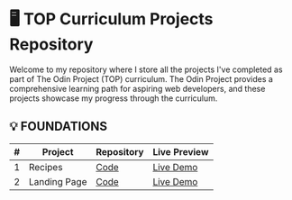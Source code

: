 # 🖥️ TOP Curriculum Projects Repository

Welcome to my repository where I store all the projects I've completed as part of The Odin Project (TOP) curriculum. The Odin Project provides a comprehensive learning path for aspiring web developers, and these projects showcase my progress through the curriculum.

## 💡 FOUNDATIONS

| #  | Project           | Repository                                              | Live Preview                                       |
|---|-----------------------|-------------------------------------------------------|--------------------------------------------------|
| 1 | Recipes            | [Code](https://github.com/Coolgorithm/odin-recipes)                    | [Live Demo ](https://coolgorithm.github.io/odin-recipes/)     |
| 2 | Landing Page            | [Code](https://github.com/Coolgorithm/The-Odin-Project/tree/main/Landing-Page)                    | [Live Demo ](https://coolgorithm.github.io/The-Odin-Project/Landing-Page/)     |